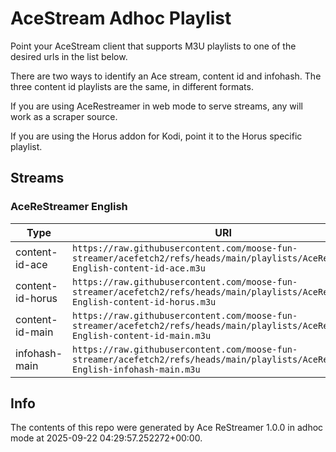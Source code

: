 # AceStream Adhoc Playlist

Point your AceStream client that supports M3U playlists to one of the desired urls in the list below.

There are two ways to identify an Ace stream, content id and infohash. The three content id playlists are the same, in different formats.

If you are using AceRestreamer in web mode to serve streams, any will work as a scraper source.

If you are using the Horus addon for Kodi, point it to the Horus specific playlist.

## Streams

### AceReStreamer English

| Type | URI |
|---|---|
| content-id-ace | `https://raw.githubusercontent.com/moose-fun-streamer/acefetch2/refs/heads/main/playlists/AceReStreamer-English-content-id-ace.m3u` |
| content-id-horus | `https://raw.githubusercontent.com/moose-fun-streamer/acefetch2/refs/heads/main/playlists/AceReStreamer-English-content-id-horus.m3u` |
| content-id-main | `https://raw.githubusercontent.com/moose-fun-streamer/acefetch2/refs/heads/main/playlists/AceReStreamer-English-content-id-main.m3u` |
| infohash-main | `https://raw.githubusercontent.com/moose-fun-streamer/acefetch2/refs/heads/main/playlists/AceReStreamer-English-infohash-main.m3u` |

## Info

The contents of this repo were generated by Ace ReStreamer 1.0.0 in adhoc mode at 2025-09-22 04:29:57.252272+00:00.
